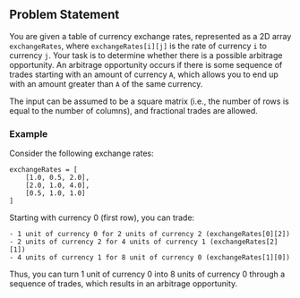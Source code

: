 ## Problem Statement

You are given a table of currency exchange rates, represented as a 2D array `exchangeRates`, where `exchangeRates[i][j]` is the rate of currency `i` to currency `j`. Your task is to determine whether there is a possible arbitrage opportunity. An arbitrage opportunity occurs if there is some sequence of trades starting with an amount of currency `A`, which allows you to end up with an amount greater than `A` of the same currency.

The input can be assumed to be a square matrix (i.e., the number of rows is equal to the number of columns), and fractional trades are allowed.

### Example

Consider the following exchange rates:

    exchangeRates = [
        [1.0, 0.5, 2.0],
        [2.0, 1.0, 4.0],
        [0.5, 1.0, 1.0]
    ]

Starting with currency 0 (first row), you can trade:

    - 1 unit of currency 0 for 2 units of currency 2 (exchangeRates[0][2])
    - 2 units of currency 2 for 4 units of currency 1 (exchangeRates[2][1])
    - 4 units of currency 1 for 8 unit of currency 0 (exchangeRates[1][0])

Thus, you can turn 1 unit of currency 0 into 8 units of currency 0 through a sequence of trades, which results in an arbitrage opportunity.
